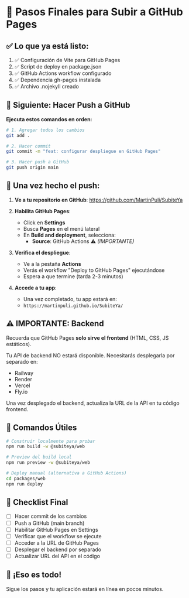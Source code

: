 # 🎯 Pasos Finales para Subir a GitHub Pages

## ✅ Lo que ya está listo:

1. ✅ Configuración de Vite para GitHub Pages
2. ✅ Script de deploy en package.json
3. ✅ GitHub Actions workflow configurado
4. ✅ Dependencia gh-pages instalada
5. ✅ Archivo .nojekyll creado

## 🚀 Siguiente: Hacer Push a GitHub

**Ejecuta estos comandos en orden:**

```bash
# 1. Agregar todos los cambios
git add .

# 2. Hacer commit
git commit -m "feat: configurar despliegue en GitHub Pages"

# 3. Hacer push a GitHub
git push origin main
```

## 📍 Una vez hecho el push:

1. **Ve a tu repositorio en GitHub**: https://github.com/MartinPuli/SubiteYa

2. **Habilita GitHub Pages**:
   - Click en **Settings**
   - Busca **Pages** en el menú lateral
   - En **Build and deployment**, selecciona:
     - **Source**: GitHub Actions ⚠️ *(IMPORTANTE)*

3. **Verifica el despliegue**:
   - Ve a la pestaña **Actions**
   - Verás el workflow "Deploy to GitHub Pages" ejecutándose
   - Espera a que termine (tarda 2-3 minutos)

4. **Accede a tu app**:
   - Una vez completado, tu app estará en: 
   - `https://martinpuli.github.io/SubiteYa/`

## ⚠️ IMPORTANTE: Backend

Recuerda que GitHub Pages **solo sirve el frontend** (HTML, CSS, JS estáticos).

Tu API de backend NO estará disponible. Necesitarás desplegarla por separado en:
- Railway
- Render  
- Vercel
- Fly.io

Una vez desplegado el backend, actualiza la URL de la API en tu código frontend.

## 🔧 Comandos Útiles

```bash
# Construir localmente para probar
npm run build -w @subiteya/web

# Preview del build local
npm run preview -w @subiteya/web

# Deploy manual (alternativa a GitHub Actions)
cd packages/web
npm run deploy
```

## 📝 Checklist Final

- [ ] Hacer commit de los cambios
- [ ] Push a GitHub (main branch)
- [ ] Habilitar GitHub Pages en Settings
- [ ] Verificar que el workflow se ejecute
- [ ] Acceder a la URL de GitHub Pages
- [ ] Desplegar el backend por separado
- [ ] Actualizar URL del API en el código

## 🎉 ¡Eso es todo!

Sigue los pasos y tu aplicación estará en línea en pocos minutos.

